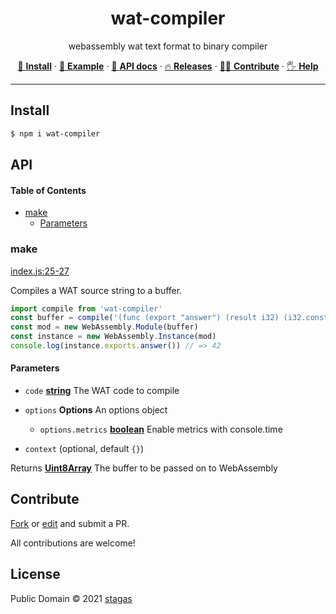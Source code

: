 <h1 align="center">wat-compiler</h1>

<p align="center">
webassembly wat text format to binary compiler
</p>

<p align="center">
   <a href="#install">        🔧 <strong>Install</strong></a>
 · <a href="#example">        🧩 <strong>Example</strong></a>
 · <a href="#api">            📜 <strong>API docs</strong></a>
 · <a href="https://github.com/stagas/wat-compiler/releases"> 🔥 <strong>Releases</strong></a>
 · <a href="#contribute">     💪🏼 <strong>Contribute</strong></a>
 · <a href="https://github.com/stagas/wat-compiler/issues">   🖐️ <strong>Help</strong></a>
</p>

***

## Install

```sh
$ npm i wat-compiler
```

## API

<!-- Generated by documentation.js. Update this documentation by updating the source code. -->

#### Table of Contents

*   [make](#make)
    *   [Parameters](#parameters)

### make

[index.js:25-27](https://github.com/stagas/wat-compiler/blob/da299d9672ca3cf692083212afadad27720fd8f1/index.js#L25-L27 "Source code on GitHub")

Compiles a WAT source string to a buffer.

```js
import compile from 'wat-compiler'
const buffer = compile('(func (export "answer") (result i32) (i32.const 42))')
const mod = new WebAssembly.Module(buffer)
const instance = new WebAssembly.Instance(mod)
console.log(instance.exports.answer()) // => 42
```

#### Parameters

*   `code` **[string](https://developer.mozilla.org/docs/Web/JavaScript/Reference/Global_Objects/String)** The WAT code to compile
*   `options` **Options** An options object

    *   `options.metrics` **[boolean](https://developer.mozilla.org/docs/Web/JavaScript/Reference/Global_Objects/Boolean)** Enable metrics with console.time
*   `context`  &#x20;(optional, default `{}`)

Returns **[Uint8Array](https://developer.mozilla.org/docs/Web/JavaScript/Reference/Global_Objects/Uint8Array)** The buffer to be passed on to WebAssembly

## Contribute

[Fork](https://github.com/stagas/wat-compiler/fork) or
[edit](https://github.dev/stagas/wat-compiler) and submit a PR.

All contributions are welcome!

## License

Public Domain © 2021
[stagas](https://github.com/stagas)
